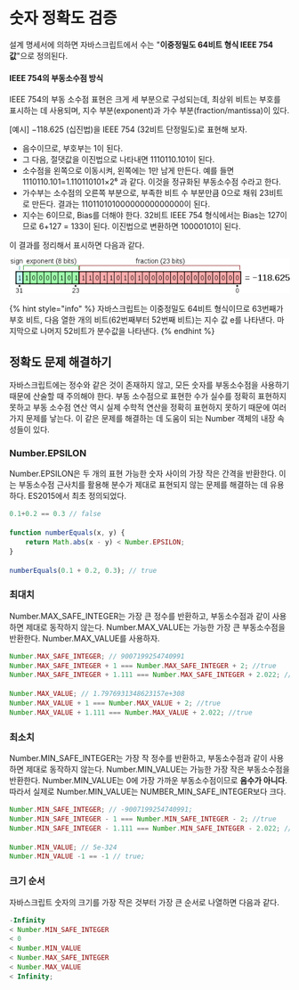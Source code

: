 # 숫자 정확도 검증

설계 명세서에 의하면 자바스크립트에서 수는 "**이중정밀도 64비트 형식 IEEE 754 값**"으로 정의된다. 

#### IEEE 754의 부동소수점 방식 

IEEE 754의 부동 소수점 표현은 크게 세 부분으로 구성되는데, 최상위 비트는 부호를 표시하는 데 사용되며, 지수 부분\(exponent\)과 가수 부분\(fraction/mantissa\)이 있다.

\[예시\] −118.625 \(십진법\)을 IEEE 754 \(32비트 단정밀도\)로 표현해 보자. 

* 음수이므로, 부호부는 1이 된다. 
* 그 다음, 절댓값을 이진법으로 나타내면 1110110.101이 된다. 
* 소수점을 왼쪽으로 이동시켜, 왼쪽에는 1만 남게 만든다. 예를 들면 1110110.101=1.110110101×2⁶ 과 같다. 이것을 정규화된 부동소수점 수라고 한다. 
* 가수부는 소수점의 오른쪽 부분으로, 부족한 비트 수 부분만큼 0으로 채워 23비트로 만든다. 결과는 11011010100000000000000이 된다. 
* 지수는 6이므로, Bias를 더해야 한다. 32비트 IEEE 754 형식에서는 Bias는 127이므로 6+127 = 133이 된다. 이진법으로 변환하면 10000101이 된다. 

이 결과를 정리해서 표시하면 다음과 같다.

![](../.gitbook/assets/600px-float_point_example_frac.svg.png)

{% hint style="info" %}
자바스크립트는 이중정밀도 64비트 형식이므로 63번째가 부호 비트, 다음 열한 개의 비트\(62번째부터 52번째 비트\)는 지수 값 e를 나타낸다. 마지막으로 나머지 52비트가 분수값을 나타낸다.
{% endhint %}

## 정확도 문제 해결하기

자바스크립트에는 정수와 같은 것이 존재하지 않고, 모든 숫자를 부동소수점을 사용하기 때문에 산술할 때 주의해야 한다. 부동 소수점으로 표현한 수가 실수를 정확히 표현하지 못하고 부동 소수점 연산 역시 실제 수학적 연산을 정확히 표현하지 못하기 때문에 여러가지 문제를 낳는다. 이 같은 문제를 해결하는 데 도움이 되는 Number 객체의 내장 속성들이 있다.

### Number.EPSILON

Number.EPSILON은 두 개의 표현 가능한 숫자 사이의 가장 작은 간격을 반환한다. 이는 부동소수점 근사치를 활용해 분수가 제대로 표현되지 않는 문제를 해결하는 데 유용하다. ES2015에서 최초 정의되었다.

```javascript
0.1+0.2 == 0.3 // false

function numberEquals(x, y) {
    return Math.abs(x - y) < Number.EPSILON;
}

numberEquals(0.1 + 0.2, 0.3); // true
```

### 최대치

Number.MAX\_SAFE\_INTEGER는 가장 큰 정수를 반환하고, 부동소수점과 같이 사용하면 제대로 동작하지 않는다. Number.MAX\_VALUE는 가능한 가장 큰 부동소수점을 반환한다. Number.MAX\_VALUE를 사용하자.

```javascript
Number.MAX_SAFE_INTEGER; // 9007199254740991
Number.MAX_SAFE_INTEGER + 1 === Number.MAX_SAFE_INTEGER + 2; //true
Number.MAX_SAFE_INTEGER + 1.111 === Number.MAX_SAFE_INTEGER + 2.022; //false

Number.MAX_VALUE; // 1.7976931348623157e+308
Number.MAX_VALUE + 1 === Number.MAX_VALUE + 2; //true
Number.MAX_VALUE + 1.111 === Number.MAX_VALUE + 2.022; //true
```

### 최소치

Number.MIN\_SAFE\_INTEGER는 가장 작 정수를 반환하고, 부동소수점과 같이 사용하면 제대로 동작하지 않는다. Number.MIN\_VALUE는 가능한 가장 작은 부동소수점을 반환한다. Number.MIN\_VALUE는 0에 가장 가까운 부동소수점이므로 **음수가 아니다**. 따라서 실제로 Number.MIN\_VALUE는 NUMBER\_MIN\_SAFE\_INTEGER보다 크다. 

```javascript
Number.MIN_SAFE_INTEGER; // -9007199254740991;
Number.MIN_SAFE_INTEGER - 1 === Number.MIN_SAFE_INTEGER - 2; //true
Number.MIN_SAFE_INTEGER - 1.111 === Number.MIN_SAFE_INTEGER - 2.022; //false

Number.MIN_VALUE; // 5e-324
Number.MIN_VALUE -1 == -1 // true;
```

### 크기 순서 

자바스크립트 숫자의 크기를 가장 작은 것부터 가장 큰 순서로 나열하면 다음과 같다.

```javascript
-Infinity 
< Number.MIN_SAFE_INTEGER 
< 0 
< Number.MIN_VALUE 
< Number.MAX_SAFE_INTEGER 
< Number.MAX_VALUE 
< Infinity;
```

